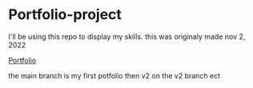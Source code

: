# Portfolio-project
 I'll be using this repo to display my skills.
 this was originaly made nov 2, 2022
 
[Portfolio](https://meliman23.github.io/Portfolio/)

the main branch is my first potfolio
then v2 on the v2 branch ect 


